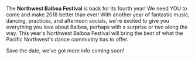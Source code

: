 The __Northwest Balboa Festival__ is back for its fourth year! We need YOU to come and make 2018 better than ever! With another year of fantastic music, dancing, practices, and afternoon socials, we're excited to give you everything you love about Balboa, perhaps with a surprise or two along the way. This year's Northwest Balboa Festival will bring the best of what the Pacific Northwest's dance community has to offer. 

Save the date, we've got more info coming soon!
